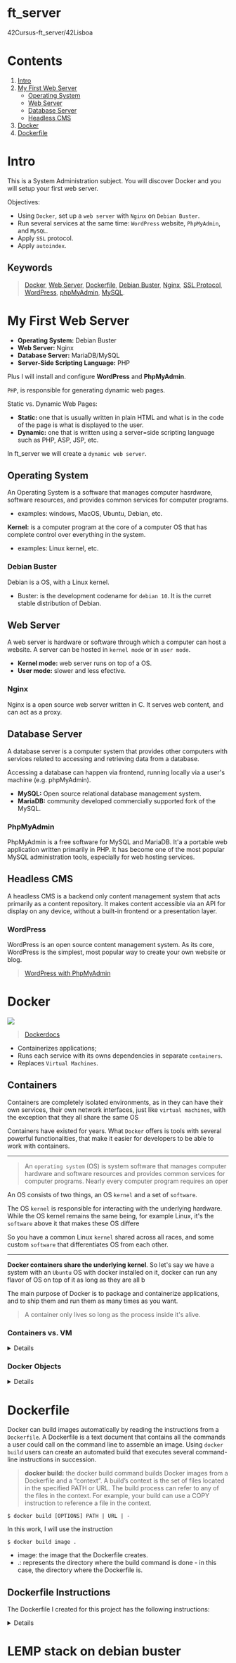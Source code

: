 # ft_server
 42Cursus-ft_server/42Lisboa

# Contents

 1. [Intro](https://github.com/mlanca-c/ft_server#intro)
 2. [My First Web Server](https://github.com/mlanca-c/ft_server#my-first-web-server)
 	* [Operating System](https://github.com/mlanca-c/ft_server#operating-system)
	* [Web Server](https://github.com/mlanca-c/ft_server#web-server)
	* [Database Server](https://github.com/mlanca-c/ft_server#database-server)
	* [Headless CMS](https://github.com/mlanca-c/ft_server#headless-cms)
 3. [Docker](https://github.com/mlanca-c/ft_server#docker)
 4. [Dockerfile](https://github.com/mlanca-c/ft_server#dockerfile)

# Intro

 This is a System Administration subject. You will discover Docker and you will setup your first web server.
 
 Objectives:
 * Using ```Docker```, set up a ```web server``` with ```Nginx``` on ```Debian Buster```.
 * Run several services at the same time: ```WordPress``` website, ```PhpMyAdmin```, and ```MySQL```.
 * Apply ```SSL``` protocol.
 * Apply ```autoindex```.

## Keywords

 > [Docker](https://docs.docker.com/get-started/overview/), [Web Server](https://developer.mozilla.org/en-US/docs/Learn/Common_questions/What_is_a_web_server), [Dockerfile](https://docs.docker.com/engine/reference/builder/), [Debian Buster](https://www.debian.org/doc/), [Nginx](https://nginx.org/en/docs/), [SSL Protocol](https://www.csoonline.com/article/3246212/what-is-ssl-tls-and-how-this-encryption-protocol-works.html), [WordPress](https://codex.wordpress.org/Main_Page), [phpMyAdmin](https://www.phpmyadmin.net/docs/), [MySQL](https://dev.mysql.com/doc/).

# My First Web Server 

 * **Operating System:** Debian Buster
 * **Web Server:** Nginx
 * **Database Server:** MariaDB/MySQL
 * **Server-Side Scripting Language:** PHP

 Plus I will install and configure **WordPress** and **PhpMyAdmin**.

 ```PHP```, is responsible for generating dynamic web pages.

 Static vs. Dynamic Web Pages:
 * **Static:** one that is usually written in plain HTML and what is in the code of the page is what is displayed to the user.
 * **Dynamic:** one that is written using a server=side scripting language such as PHP, ASP, JSP, etc.

 In ft_server we will create a ```dynamic web server```.

## Operating System

 An Operating System is a software that manages computer hasrdware,  software resources, and provides common services for computer programs.
 * examples: windows, MacOS, Ubuntu, Debian, etc.

 **Kernel:** is a computer program at the core of a computer OS that has complete control over everything in the system.
 * examples: Linux kernel, etc.

### Debian Buster

 Debian is a OS, with a Linux kernel.

 * Buster: is the development codename for ```debian 10```. It is the curret stable distribution of Debian.

## Web Server

 A web server is hardware or software through which a computer can host a website.
 A server can be hosted in ```kernel mode``` or in ```user mode```.
 * **Kernel mode:** web server runs on top of a OS.
 * **User mode:** slower and less efective.

### Nginx

 Nginx is a open source web server written in C. It serves web content, and can act as a proxy.

## Database Server

 A database server is a computer system that provides other computers with services related to accessing and retrieving data from a database.

 Accessing a database can happen via frontend, running locally via a user's machine (e.g. phpMyAdmin).
 * **MySQL:** Open source relational database management system.
 * **MariaDB:** community developed commercially supported fork of the MySQL.

### PhpMyAdmin

 PhpMyAdmin is a free software for MySQL and MariaDB. It'a a portable web application written primarily in PHP.
 It has become one of the most popular MySQL administration tools, especially for web hosting services.

## Headless CMS

 A headless CMS is a backend only content management system that acts primarily as a content repository.
 It makes content accessible via an API for display on any device, without a built-in frontend or a presentation layer.

### WordPress

 WordPress is an open source content management system. As its core, WordPress is the simplest, most popular way to create your own website or blog.

 > [WordPress with PhpMyAdmin](https://wordpress.org/support/article/creating-database-for-wordpress/#using-phpmyadminA)

# Docker

 ![](https://www.docker.com/sites/default/files/social/docker_facebook_share.png)

 > [Dockerdocs](https://docs.docker.com/get-started/overview/)

 * Containerizes applications;
 * Runs each service with its owns dependencies in separate ```containers```.
 * Replaces ```Virtual Machines```.

## Containers

 Containers are completely isolated environments, as in they can have their own services, their own network interfaces, just like ```virtual machines```, with the exception that they all share the same OS

 Containers have existed for years. What ```Docker``` offers is tools with several powerful functionalities, that make it easier for developers to be able to work with containers.

 -----------------------
 > An ```operating system``` (OS) is system software that manages computer hardware and software resources and provides common services for computer programs. Nearly every computer program requires an oper

 An OS consists of two things, an OS ```kernel``` and a set of ```software```.

 The OS ```kernel``` is responsible for interacting with the underlying hardware. While the OS kernel remains the same being, for example Linux, it's the ```software``` above it that makes these OS differe

 So you have a common Linux ```kernel``` shared across all races, and some custom ```software``` that differentiates OS from each other.

 -----------------------
 **Docker containers share the underlying kernel**. So let's say we have a system with an ```Ubuntu``` OS with docker installed on it, docker can run any flavor of OS on top of it as long as they are all b

 The main purpose of Docker is to package and containerize applications, and to ship them and run them as many times as you want.

 > A container only lives so long as the process inside it's alive.

### Containers vs. VM

 <details>

 |Virtual Machines  |Containers     |
 |:----------------:|:-------------:|
 |Designed by running software on top of physical servers to emulate a particular hardware system. A hypervisor, or a virtual machine monitor, is software, firmware, or hardware that creates and runs VMs.

 ![](https://s7280.pcdn.co/wp-content/uploads/2018/08/containers-vs-virtual-machines-1024x522.png)

 </details>

### Docker Objects

 <details>

 When you use Docker, you are creating and using images, containers, networks, volumes, plugins, and other objects. This section is a brief overview of some of those objects.
 |Objects       |Description|
 |:------------:|:---------:|
 |Images        |An image is a read-only template with instructions for creating a Docker container. You might create your own images or you might only use those created by others and published in a ```reg
 |Containers    |A container is a runnable instance of an ```image```. You can create, start, stop, move, or delete a container using the Docker API or CLI. You can connect a container to one or more netwo

 > An ```image``` is a package or a template. It s used to create one or more ```containers```, **containers are running instances of images** that are isolates and have theis own environments and set of p

 </details>

# Dockerfile

 Docker can build images automatically by reading the instructions from a ```Dockerfile```. 
 A Dockerfile is a text document that contains all the commands a user could call on the command line to assemble an image. 
 Using ```docker build``` users can create an automated build that executes several command-line instructions in succession.

 > **docker build:** the docker build command builds Docker images from a Dockerfile and a “context”. A build’s context is the set of files located in the specified PATH or URL. The build process can refer to any of the files in the context. For example, your build can use a COPY instruction to reference a file in the context.

 ```Shell
 $ docker build [OPTIONS] PATH | URL | -
 ```

 In this work, I will use the instruction
 ```Shell
 $ docker build image .
 ```

 * image: the image that the Dockerfile creates.
 * .: represents the directory where the build command is done - in this case, the directory where the Dockerfile is.

## Dockerfile Instructions

 The Dockerfile I created for this project has the following instructions:

<details>

### FROM

 ```Dockerfile
 FROM <image>[:<tag>]
 ```

 The ```FROM``` instruction initializes a new build stage and sets the ```Base Image``` for subsequent instructions. 

### RUN

 ```Dockerfile
 RUN <command> 
 ```

 The ```RUN``` instruction will execute any commands in a new layer on top of the current image and commit the results. The resulting committed image will be used for the next step in the Dockerfile.

### COPY
 
 ```Dockerfile
 COPY [--chown=<user>:<group>] <src>... <dest>
 ```

 The ```COPY``` instruction copies new files or directories from <src> and adds them to the filesystem of the container at the path <dest>.

### EXPOSE

 ```Dockerfile
 EXPOSE <port> [<port>/<protocol>...]
 ```

 The ```EXPOSE``` instruction informs Docker that the container listens on the specified network ports at runtime.
 You can specify whether the port listens on TCP or UDP, and the default is TCP if the protocol is not specified.

### CMD

 ```Dockerfile
 CMD <command>
 ```

There can only be one ```CMD``` instruction in a Dockerfile. 
If you list more than one CMD then only the last CMD will take effect.
The main purpose of a CMD is to provide defaults for an executing container.
These defaults can include an executable, or they can omit the executable, in which case you must specify an ENTRYPOINT instruction as well.

</details>

# LEMP stack on debian buster
